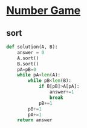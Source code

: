 # [Number Game](https://school.programmers.co.kr/learn/courses/30/lessons/12987)
## sort
~~~python
def solution(A, B):
    answer = 0
    A.sort()
    B.sort()
    pA=pB=0
    while pA<len(A):
        while pB<len(B): 
            if B[pB]>A[pA]:
                answer+=1
                break
            pB+=1
        pB+=1
        pA+=1
    return answer
~~~
